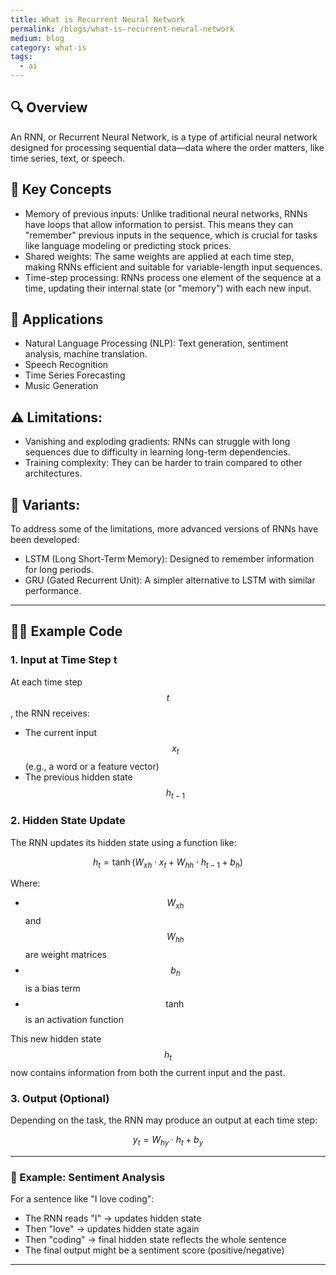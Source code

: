 ```yaml
---
title: What is Recurrent Neural Network
permalink: /blogs/what-is-recurrent-neural-network
medium: blog
category: what-is
tags: 
  - ai
---
```


## 🔍 Overview

An RNN, or Recurrent Neural Network, is a type of artificial neural network designed for processing sequential data—data where the order matters, like time series, text, or speech.

## 🔬 Key Concepts

- Memory of previous inputs: Unlike traditional neural networks, RNNs have loops that allow information to persist. This means they can "remember" previous inputs in the sequence, which is crucial for tasks like language modeling or predicting stock prices.
- Shared weights: The same weights are applied at each time step, making RNNs efficient and suitable for variable-length input sequences.
- Time-step processing: RNNs process one element of the sequence at a time, updating their internal state (or "memory") with each new input.

## 🧠 Applications

- Natural Language Processing (NLP): Text generation, sentiment analysis, machine translation.
- Speech Recognition
- Time Series Forecasting
- Music Generation

## ⚠️ Limitations:

- Vanishing and exploding gradients: RNNs can struggle with long sequences due to difficulty in learning long-term dependencies.
- Training complexity: They can be harder to train compared to other architectures.

## 🧬 Variants:

To address some of the limitations, more advanced versions of RNNs have been developed:
- LSTM (Long Short-Term Memory): Designed to remember information for long periods.
- GRU (Gated Recurrent Unit): A simpler alternative to LSTM with similar performance.

---

## 🧑‍💻 Example Code

### 1. Input at Time Step t
At each time step $$t$$, the RNN receives:
- The current input $$x_t$$ (e.g., a word or a feature vector)
- The previous hidden state $$h_{t-1}$$

### 2. Hidden State Update
The RNN updates its hidden state using a function like:

$$
h_t = \tanh(W_{xh} \cdot x_t + W_{hh} \cdot h_{t-1} + b_h)
$$

Where:
- $$W_{xh}$$ and $$W_{hh}$$ are weight matrices
- $$b_h$$ is a bias term
- $$\tanh$$ is an activation function

This new hidden state $$h_t$$ now contains information from both the current input and the past.

### 3. Output (Optional)
Depending on the task, the RNN may produce an output at each time step:

$$
y_t = W_{hy} \cdot h_t + b_y
$$

---

### 🔄 Example: Sentiment Analysis
For a sentence like "I love coding":
- The RNN reads "I" → updates hidden state
- Then "love" → updates hidden state again
- Then "coding" → final hidden state reflects the whole sentence
- The final output might be a sentiment score (positive/negative)

---

